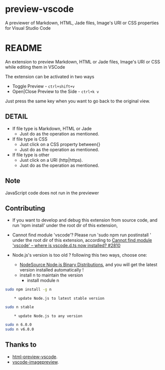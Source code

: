 # preview-vscode

A previewer of Markdown, HTML, Jade files, Image's URI or CSS properties for Visual Studio Code
# README

An extension to preview Markdown, HTML or Jade files, Image's URI or CSS while editing them in VSCode

The extension can be activated in two ways

* Toggle Preview - `ctrl+shift+v`
* Open|Close Preview to the Side - `ctrl+k v`

Just press the same key when you want to go back to the original view.

## DETAIL

+ If file type is Markdown, HTML or Jade
    - Just do as the operation as mentioned.
+ If file type is CSS
    - Just click on a CSS property between{} 
    - Just do as the operation as mentioned.
+ If file type is other
    + Just click on a URI (http|https). 
    - Just do as the operation as mentioned.

## Note

JavaScript code does not run in the previewer

## Contributing

+ If you want to develop and debug this extension from source code, and run 'npm install' under the root dir of this extension,

+ Cannot find module 'vscode'? Please run 'sudo npm run postinstall ' under the root dir of this extension,
according to [Cannot find module 'vscode' – where is vscode.d.ts now installed? #2810](https://github.com/Microsoft/vscode/issues/2810)

+ Node.js's version is too old ? following this two ways, choose one:
    - [NodeSource Node.js Binary Distributions](https://github.com/nodesource/distributions), and you will get the latest version installed automatically !
    - install n to maintain the version
        * install module n
```bash
sudo npm install -g n
```
        * update Node.js to latest stable version
```bash
sudo n stable
```
        * update Node.js to any version
```bash
sudo n 6.0.0
sudo n v6.0.0
```

## Thanks to

+ [html-preview-vscode](https://github.com/tht13/html-preview-vscode.git).
+ [vscode-imagepreview](https://github.com/buzzfrog/vscode-imagepreview.git).